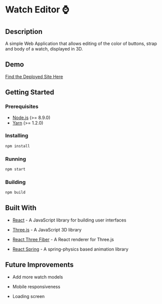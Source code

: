 # Watch Editor ⌚️

## Description

A simple Web Application that allows editing of the color of buttons, strap and body of a watch, displayed in 3D.

## Demo

[Find the Deployed Site Here](https://watch-editor.netlify.app/)
## Getting Started

### Prerequisites

- [Node.js](https://nodejs.org/en/) (>= 8.9.0)
- [Yarn](https://yarnpkg.com/en/docs/install) (>= 1.2.0)

### Installing

```bash
npm install
```

### Running

```bash
npm start
```

### Building

```bash
npm build
```

## Built With

- [React](https://reactjs.org/) - A JavaScript library for building user interfaces

- [Three.js](https://threejs.org/) - A JavaScript 3D library

- [React Three Fiber](https://docs.pmnd.rs/react-three-fiber) - A React renderer for Three.js

- [React Spring](https://www.react-spring.io/) - A spring-physics based animation library

## Future Improvements

- Add more watch models

- Mobile responsiveness

- Loading screen
